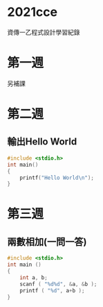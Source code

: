 # 2021cce
資傳一乙程式設計學習紀錄

# 第一週
另補課

# 第二週
## 輸出Hello World
```C
#include <stdio.h>
int main()
{
    printf("Hello World\n");
}
```

# 第三週
## 兩數相加(一問一答)
```C
#include <stdio.h>
int main ()
{
    int a, b;
    scanf ( "%d%d", &a, &b );
    printf ( "%d", a+b );
}
```
